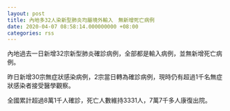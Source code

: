 ```yaml
---
layout: post
title: 內地多32人染新型肺炎均屬境外輸入　無新增死亡病例
date: 2020-04-07 08:58:14.000000000 +08:00
categories: rss
---
```


內地過去一日新增32宗新型肺炎確診病例，全部都是輸入病例，並無新增死亡病例。

昨日新增30宗無症狀感染病例，2宗當日轉為確診病例，現時仍有超過1千名無症狀感染者接受醫學觀察。

全國累計超過8萬1千人確診，死亡人數維持3331人，7萬7千多人康復出院。

